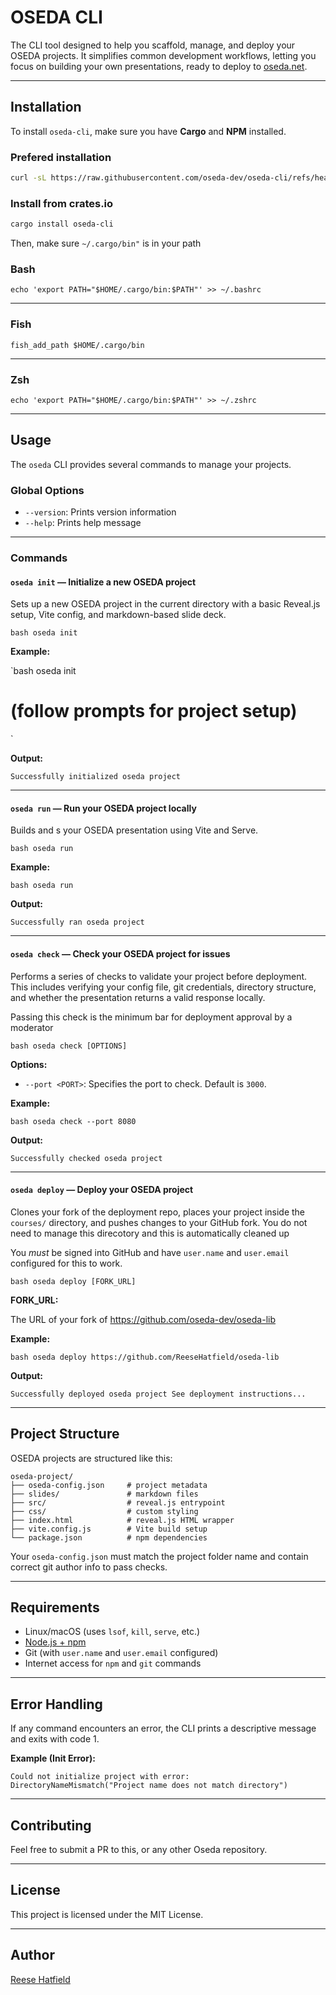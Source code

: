 # OSEDA CLI

The CLI tool designed to help you scaffold, manage, and deploy your OSEDA projects. It simplifies common development workflows, letting you focus on building your own presentations, ready to deploy to [oseda.net](https://oseda.net).

---

## Installation

To install `oseda-cli`, make sure you have **Cargo** and **NPM** installed.

### Prefered installation

```bash
curl -sL https://raw.githubusercontent.com/oseda-dev/oseda-cli/refs/heads/main/scripts/curl-install.sh | $SHELL
```

### Install from crates.io
```bash
cargo install oseda-cli
```
Then, make sure `~/.cargo/bin"` is in your path
### **Bash**
```
echo 'export PATH="$HOME/.cargo/bin:$PATH"' >> ~/.bashrc
```

---

### **Fish**
```
fish_add_path $HOME/.cargo/bin
```

---

### **Zsh**
```
echo 'export PATH="$HOME/.cargo/bin:$PATH"' >> ~/.zshrc
```


---

## Usage

The `oseda` CLI provides several commands to manage your projects.

### Global Options

- `--version`: Prints version information
- `--help`: Prints help message

---

### Commands

#### `oseda init` — Initialize a new OSEDA project

Sets up a new OSEDA project in the current directory with a basic Reveal.js setup, Vite config, and markdown-based slide deck.

`bash
oseda init
`

**Example:**

`bash
oseda init
# (follow prompts for project setup)
`

**Output:**

`
Successfully initialized oseda project
`

---

#### `oseda run` — Run your OSEDA project locally

Builds and s your OSEDA presentation using Vite and Serve.

`bash
oseda run
`

**Example:**

`bash
oseda run
`

**Output:**

`
Successfully ran oseda project
`

---

#### `oseda check` — Check your OSEDA project for issues

Performs a series of checks to validate your project before deployment. This includes verifying your config file, git credentials, directory structure, and whether the presentation returns a valid response locally.

Passing this check is the minimum bar for deployment approval by a moderator

`bash
oseda check [OPTIONS]
`

**Options:**

- `--port <PORT>`: Specifies the port to check. Default is `3000`.

**Example:**

`bash
oseda check --port 8080
`

**Output:**

`
Successfully checked oseda project
`

---

#### `oseda deploy` — Deploy your OSEDA project

Clones your fork of the deployment repo, places your project inside the `courses/` directory, and pushes changes to your GitHub fork. You do not need to manage this direcotory and this is automatically cleaned up

You *must* be signed into GitHub and have `user.name` and `user.email` configured for this to work.

`bash
oseda deploy [FORK_URL]
`

**FORK_URL:**

The URL of your fork of https://github.com/oseda-dev/oseda-lib

**Example:**

`bash
oseda deploy https://github.com/ReeseHatfield/oseda-lib
`

**Output:**

`
Successfully deployed oseda project
See deployment instructions...
`

---

## Project Structure

OSEDA projects are structured like this:

```
oseda-project/
├── oseda-config.json     # project metadata
├── slides/               # markdown files
├── src/                  # reveal.js entrypoint
├── css/                  # custom styling
├── index.html            # reveal.js HTML wrapper
├── vite.config.js        # Vite build setup
└── package.json          # npm dependencies
```

Your `oseda-config.json` must match the project folder name and contain correct git author info to pass checks.

---

## Requirements

- Linux/macOS (uses `lsof`, `kill`, `serve`, etc.)
- [Node.js + npm](https://nodejs.org/)
- Git (with `user.name` and `user.email` configured)
- Internet access for `npm` and `git` commands

---

## Error Handling

If any command encounters an error, the CLI prints a descriptive message and exits with code 1.

**Example (Init Error):**

`
Could not initialize project with error: DirectoryNameMismatch("Project name does not match directory")
`

---

## Contributing

Feel free to submit a PR to this, or any other Oseda repository.

---

## License

This project is licensed under the MIT License.

---

## Author

[Reese Hatfield](https://github.com/ReeseHatfield)
